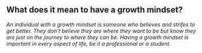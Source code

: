 ## What does it mean to have a growth mindset?
*An individual with a growth mindset is someone who believes and strifes to get better. They don't believe they are where they want to be but know they are just on the journey to where they can be. Having a growth mindset is important in every aspect of life, be it a professional or a student.*
